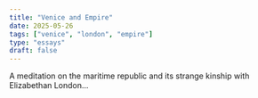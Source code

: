 ```yaml
---
title: "Venice and Empire"
date: 2025-05-26
tags: ["venice", "london", "empire"]
type: "essays"
draft: false
---
```


A meditation on the maritime republic and its strange kinship with Elizabethan London...
